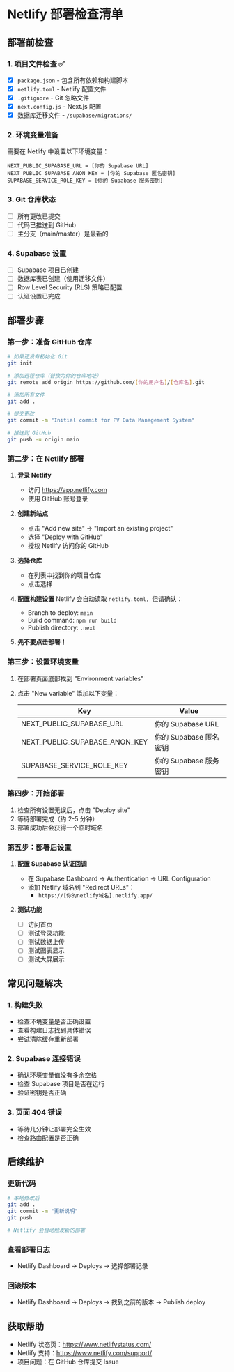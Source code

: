 # Netlify 部署检查清单

## 部署前检查

### 1. 项目文件检查 ✅
- [x] `package.json` - 包含所有依赖和构建脚本
- [x] `netlify.toml` - Netlify 配置文件
- [x] `.gitignore` - Git 忽略文件
- [x] `next.config.js` - Next.js 配置
- [x] 数据库迁移文件 - `/supabase/migrations/`

### 2. 环境变量准备
需要在 Netlify 中设置以下环境变量：
```
NEXT_PUBLIC_SUPABASE_URL = [你的 Supabase URL]
NEXT_PUBLIC_SUPABASE_ANON_KEY = [你的 Supabase 匿名密钥]
SUPABASE_SERVICE_ROLE_KEY = [你的 Supabase 服务密钥]
```

### 3. Git 仓库状态
- [ ] 所有更改已提交
- [ ] 代码已推送到 GitHub
- [ ] 主分支（main/master）是最新的

### 4. Supabase 设置
- [ ] Supabase 项目已创建
- [ ] 数据库表已创建（使用迁移文件）
- [ ] Row Level Security (RLS) 策略已配置
- [ ] 认证设置已完成

## 部署步骤

### 第一步：准备 GitHub 仓库
```bash
# 如果还没有初始化 Git
git init

# 添加远程仓库（替换为你的仓库地址）
git remote add origin https://github.com/[你的用户名]/[仓库名].git

# 添加所有文件
git add .

# 提交更改
git commit -m "Initial commit for PV Data Management System"

# 推送到 GitHub
git push -u origin main
```

### 第二步：在 Netlify 部署

1. **登录 Netlify**
   - 访问 https://app.netlify.com
   - 使用 GitHub 账号登录

2. **创建新站点**
   - 点击 "Add new site" → "Import an existing project"
   - 选择 "Deploy with GitHub"
   - 授权 Netlify 访问你的 GitHub

3. **选择仓库**
   - 在列表中找到你的项目仓库
   - 点击选择

4. **配置构建设置**
   Netlify 会自动读取 `netlify.toml`，但请确认：
   - Branch to deploy: `main`
   - Build command: `npm run build`
   - Publish directory: `.next`

5. **先不要点击部署！**

### 第三步：设置环境变量

1. 在部署页面底部找到 "Environment variables"
2. 点击 "New variable" 添加以下变量：
   
   | Key | Value |
   |-----|-------|
   | NEXT_PUBLIC_SUPABASE_URL | 你的 Supabase URL |
   | NEXT_PUBLIC_SUPABASE_ANON_KEY | 你的 Supabase 匿名密钥 |
   | SUPABASE_SERVICE_ROLE_KEY | 你的 Supabase 服务密钥 |

### 第四步：开始部署

1. 检查所有设置无误后，点击 "Deploy site"
2. 等待部署完成（约 2-5 分钟）
3. 部署成功后会获得一个临时域名

### 第五步：部署后设置

1. **配置 Supabase 认证回调**
   - 在 Supabase Dashboard → Authentication → URL Configuration
   - 添加 Netlify 域名到 "Redirect URLs"：
     - `https://[你的netlify域名].netlify.app/`

2. **测试功能**
   - [ ] 访问首页
   - [ ] 测试登录功能
   - [ ] 测试数据上传
   - [ ] 测试图表显示
   - [ ] 测试大屏展示

## 常见问题解决

### 1. 构建失败
- 检查环境变量是否正确设置
- 查看构建日志找到具体错误
- 尝试清除缓存重新部署

### 2. Supabase 连接错误
- 确认环境变量值没有多余空格
- 检查 Supabase 项目是否在运行
- 验证密钥是否正确

### 3. 页面 404 错误
- 等待几分钟让部署完全生效
- 检查路由配置是否正确

## 后续维护

### 更新代码
```bash
# 本地修改后
git add .
git commit -m "更新说明"
git push

# Netlify 会自动触发新的部署
```

### 查看部署日志
- Netlify Dashboard → Deploys → 选择部署记录

### 回滚版本
- Netlify Dashboard → Deploys → 找到之前的版本 → Publish deploy

## 获取帮助

- Netlify 状态页：https://www.netlifystatus.com/
- Netlify 支持：https://www.netlify.com/support/
- 项目问题：在 GitHub 仓库提交 Issue